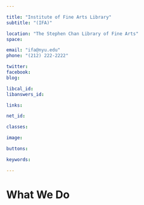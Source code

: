 ```yaml
---

title: "Institute of Fine Arts Library"
subtitle: "(IFA)"

location: "The Stephen Chan Library of Fine Arts"
space: 

email: "ifa@nyu.edu"
phone: "(212) 222-2222"

twitter: 
facebook: 
blog:

libcal_id: 
libanswers_id: 

links:

net_id: 

classes:

image: 

buttons:

keywords:

---
```


# What We Do


